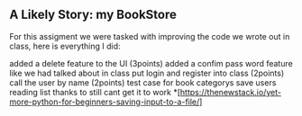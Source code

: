 ## A Likely Story: my BookStore 
For this assigment we were tasked with improving the code we wrote out in class, here is everything I did:

added a delete feature to the UI (3points)
added a confim pass word feature like we had talked about in class
put login and register into class (2points)
call the user by name (2points)
test case for book categorys
save users reading list thanks to still cant get it to work *[https://thenewstack.io/yet-more-python-for-beginners-saving-input-to-a-file/]